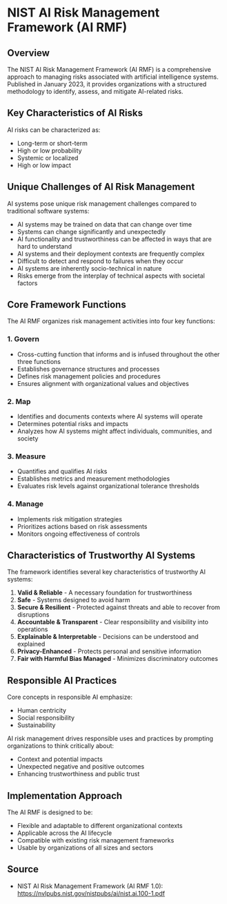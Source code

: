 # NIST AI Risk Management Framework (AI RMF)

## Overview
The NIST AI Risk Management Framework (AI RMF) is a comprehensive approach to managing risks associated with artificial intelligence systems. Published in January 2023, it provides organizations with a structured methodology to identify, assess, and mitigate AI-related risks.

## Key Characteristics of AI Risks

AI risks can be characterized as:
- Long-term or short-term
- High or low probability
- Systemic or localized
- High or low impact

## Unique Challenges of AI Risk Management

AI systems pose unique risk management challenges compared to traditional software systems:
- AI systems may be trained on data that can change over time
- Systems can change significantly and unexpectedly
- AI functionality and trustworthiness can be affected in ways that are hard to understand
- AI systems and their deployment contexts are frequently complex
- Difficult to detect and respond to failures when they occur
- AI systems are inherently socio-technical in nature
- Risks emerge from the interplay of technical aspects with societal factors

## Core Framework Functions

The AI RMF organizes risk management activities into four key functions:

### 1. Govern
- Cross-cutting function that informs and is infused throughout the other three functions
- Establishes governance structures and processes
- Defines risk management policies and procedures
- Ensures alignment with organizational values and objectives

### 2. Map
- Identifies and documents contexts where AI systems will operate
- Determines potential risks and impacts
- Analyzes how AI systems might affect individuals, communities, and society

### 3. Measure
- Quantifies and qualifies AI risks
- Establishes metrics and measurement methodologies
- Evaluates risk levels against organizational tolerance thresholds

### 4. Manage
- Implements risk mitigation strategies
- Prioritizes actions based on risk assessments
- Monitors ongoing effectiveness of controls

## Characteristics of Trustworthy AI Systems

The framework identifies several key characteristics of trustworthy AI systems:

1. **Valid & Reliable** - A necessary foundation for trustworthiness
2. **Safe** - Systems designed to avoid harm
3. **Secure & Resilient** - Protected against threats and able to recover from disruptions
4. **Accountable & Transparent** - Clear responsibility and visibility into operations
5. **Explainable & Interpretable** - Decisions can be understood and explained
6. **Privacy-Enhanced** - Protects personal and sensitive information
7. **Fair with Harmful Bias Managed** - Minimizes discriminatory outcomes

## Responsible AI Practices

Core concepts in responsible AI emphasize:
- Human centricity
- Social responsibility
- Sustainability

AI risk management drives responsible uses and practices by prompting organizations to think critically about:
- Context and potential impacts
- Unexpected negative and positive outcomes
- Enhancing trustworthiness and public trust

## Implementation Approach

The AI RMF is designed to be:
- Flexible and adaptable to different organizational contexts
- Applicable across the AI lifecycle
- Compatible with existing risk management frameworks
- Usable by organizations of all sizes and sectors

## Source
- NIST AI Risk Management Framework (AI RMF 1.0): https://nvlpubs.nist.gov/nistpubs/ai/nist.ai.100-1.pdf

